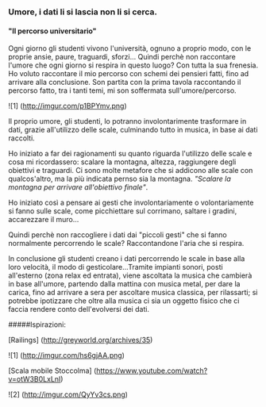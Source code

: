 ### Umore, i dati li si lascia non li si cerca.

#### "Il percorso universitario" 

Ogni giorno gli studenti vivono l'università, ognuno a proprio modo, con le proprie ansie, paure, traguardi, sforzi...
Quindi perchè non raccontare l'umore che ogni giorno si respira in questo luogo? Con tutta la sua frenesia. 
Ho voluto raccontare il mio percorso con schemi dei pensieri fatti, fino ad arrivare alla conclusione. 
Son partita con la prima tavola raccontando il percorso fatto, tra i tanti temi, mi son soffermata sull'umore/percorso.

![1] (http://imgur.com/p1BPYmv.png) 

Il proprio umore, gli studenti, lo potranno involontarimente trasformare in dati, grazie all'utilizzo delle scale, culminando tutto in musica, in base ai dati raccolti. 

Ho iniziato a far dei ragionamenti su quanto riguarda l'utilizzo delle scale e cosa mi ricordassero: scalare la montagna, altezza, raggiungere degli obiettivi e traguardi.
Ci sono molte metafore che si addicono alle scale con qualcos'altro, ma la più indicata pernso sia la montagna. 
*"Scalare la montagna per arrivare all'obiettivo finale"*. 

Ho iniziato così a pensare ai gesti che involontariamente o volontariamente si fanno sulle scale, come picchiettare sul corrimano, saltare i gradini, accarezzare il muro...

Quindi perchè non raccogliere i dati dai "piccoli gesti" che si fanno normalmente percorrendo le scale?
Raccontandone l'aria che si respira. 

In conclusione gli studenti creano i dati percorrendo le scale in base alla loro velocità, il modo di gesticolare...Tramite impianti sonori, posti all'esterno (zona relax ed entrata), viene ascoltata la musica che cambierà in base all'umore, partendo dalla mattina con musica metal, per dare la carica, fino ad arrivare a sera per ascoltare musica classica, per rilassarti; si potrebbe ipotizzare che oltre alla musica ci sia un oggetto fisico che ci faccia rendere conto dell'evolversi dei dati. 

#####Ispirazioni:

[Railings] (http://greyworld.org/archives/35) 

![1] (http://imgur.com/hs6gjAA.png)

[Scala mobile Stoccolma] (https://www.youtube.com/watch?v=otW3B0LxLnI) 

![2] (http://imgur.com/QyYv3cs.png)










